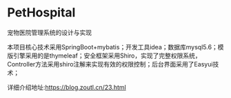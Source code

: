 # PetHospital
宠物医院管理系统的设计与实现

本项目核心技术采用SpringBoot+mybatis；开发工具idea；数据库mysql5.6；模版引擎采用的是thymeleaf；安全框架采用Shiro，实现了完整权限系统，Controller方法采用shiro注解来实现有效的权限控制；后台界面采用了Easyui技术；

详细介绍地址:https://blog.zoutl.cn/23.html

